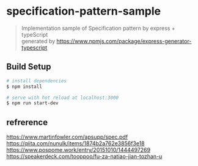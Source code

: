 # specification-pattern-sample
> Implementation sample of Specification pattern by express + typeScript  
> generated by https://www.npmjs.com/package/express-generator-typescript  

## Build Setup
``` bash
# install dependencies
$ npm install

# serve with hot reload at localhost:3000
$ npm run start-dev
```

## refrerence
https://www.martinfowler.com/apsupp/spec.pdf  
https://qiita.com/nunulk/items/1874b2a762e3856f3e18  
https://www.pospome.work/entry/20151010/1444497269  
https://speakerdeck.com/tooppoo/fu-za-natiao-jian-tozhan-u  
